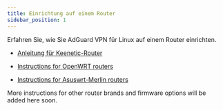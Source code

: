 ```yaml
---
title: Einrichtung auf einem Router
sidebar_position: 1
---
```


Erfahren Sie, wie Sie AdGuard VPN für Linux auf einem Router einrichten.

- [Anleitung für Keenetic-Router](/adguard-vpn-for-linux/setting-up-on-a-router/keenetic.md)

- [Instructions for OpenWRT routers](/adguard-vpn-for-linux/setting-up-on-a-router/openwrt.md)

- [Instructions for Asuswrt-Merlin routers](/adguard-vpn-for-linux/setting-up-on-a-router/asuswrt-merlin.md)

More instructions for other router brands and firmware options will be added here soon.

